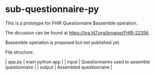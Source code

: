# sub-questionnaire-py
This is a prototype for FHIR Questionnaire $assemble operation.

The dicussion can be found at https://jira.hl7.org/browse/FHIR-22356.

$assemble operation is proposed but not published yet.

File structure:

| app.py | main python app |
| input | Questionnaires used to assemble questionnaire |
| output | Assembled questionnaire |
